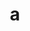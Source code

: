 ---
layout: cake
title:  a
type: cake
bannerimg: /banners/cakebanner
comic: cake_28.png
name: Sweet Summer Beards
hovertext: heh heh
next: 29
prev: 27
permalink: cakes/28/
---